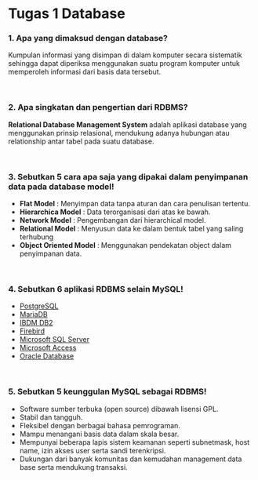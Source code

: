 # Tugas 1 Database

### 1. Apa yang dimaksud dengan database?
Kumpulan informasi yang disimpan di dalam komputer secara sistematik sehingga dapat diperiksa menggunakan suatu program komputer untuk memperoleh informasi dari basis data tersebut.

<br>

### 2. Apa singkatan dan pengertian dari RDBMS?
**Relational Database Management System** adalah aplikasi database yang menggunakan prinsip relasional, mendukung adanya hubungan atau relationship antar tabel pada suatu database.

<br>

### 3. Sebutkan 5 cara apa saja yang dipakai dalam penyimpanan data pada database model!
* **Flat Model** : Menyimpan data tanpa aturan dan cara penulisan tertentu.
* **Hierarchica Model** : Data terorganisasi dari atas ke bawah.
* **Network Model** : Pengembangan dari hierarchical model.
* **Relational Model** : Menyusun data ke dalam bentuk tabel yang saling terhubung
* **Object Oriented Model** : Menggunakan pendekatan object dalam penyimpanan data.

<br>

### 4. Sebutkan 6 aplikasi RDBMS selain MySQL!
* [PostgreSQL](https://www.postgresql.org/)
* [MariaDB](https://mariadb.org/)
* [IBDM DB2](https://www.ibm.com/analytics/db2)
* [Firebird](https://firebirdsql.org/)
* [Microsoft SQL Server](https://www.microsoft.com/en-us/sql-server/sql-server-downloads)
* [Microsoft Access](https//www.microsoft.com/en/microsoft-365/access)
* [Oracle Database](https://www.oracle.com/database/)

<br>

### 5. Sebutkan 5 keunggulan MySQL sebagai RDBMS!
* Software sumber terbuka (open source) dibawah lisensi GPL.
* Stabil dan tangguh.
* Fleksibel dengan berbagai bahasa pemrograman.
* Mampu menangani basis data dalam skala besar.
* Mempunyai beberapa lapis sistem keamanan seperti
subnetmask, host name, izin akses user serta sandi terenkripsi.
* Dukungan dari banyak komunitas dan kemudahan
management data base serta mendukung transaksi.
